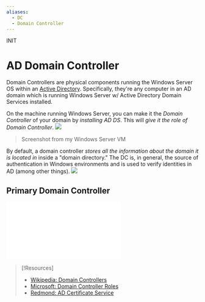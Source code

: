 ```yaml
---
aliases:
  - DC
  - Domain Controller
---
```

INIT
# AD Domain Controller
Domain Controllers are physical components running the Windows Server OS within an [Active Directory](computers/windows/active-directory/active-directory.md). Specifically, they're any computer in an AD domain which is running Windows Server w/ Active Directory Domain Services installed.

On the machine running Windows Server, you can make it the *Domain Controller* of your domain by *installing AD DS*. This will *give it the role of Domain Controller*.
![](/computers/computers-pics/domain-contrroller-1.png)
> Screenshot from my Windows Server VM

By default, a domain controller *stores all the information about the domain it is located in* inside a "domain directory." The DC is, in general, the source of authentication in Windows environments and is used to verify identities in AD (among other things).
![](/computers/computers-pics/domain-controller-2.png)
## Primary Domain Controller
![See my OSCP notes on Primary Domain Controller](../../../OSCP/AD/manual-enumeration/LDAP-ADSI.md#Primary%20Domain%20Controller)


> [!Resources]
> - [Wikipedia: Domain Controllers](https://learn.microsoft.com/en-us/previous-versions/windows/it-pro/windows-server-2003/cc786438(v=ws.10))
> - [Microsoft: Domain Controller Roles](https://learn.microsoft.com/en-us/previous-versions/windows/it-pro/windows-server-2003/cc786438(v=ws.10))
> - [Redmond: AD Certificate Service](https://redmondmag.com/articles/2015/06/01/ad-certificate-services.aspx)